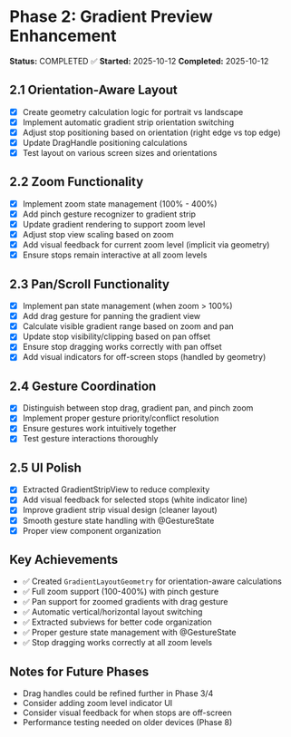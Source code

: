 # Phase 2: Gradient Preview Enhancement

**Status:** COMPLETED ✅
**Started:** 2025-10-12
**Completed:** 2025-10-12

## 2.1 Orientation-Aware Layout

- [x] Create geometry calculation logic for portrait vs landscape
- [x] Implement automatic gradient strip orientation switching
- [x] Adjust stop positioning based on orientation (right edge vs top edge)
- [x] Update DragHandle positioning calculations
- [x] Test layout on various screen sizes and orientations

## 2.2 Zoom Functionality

- [x] Implement zoom state management (100% - 400%)
- [x] Add pinch gesture recognizer to gradient strip
- [x] Update gradient rendering to support zoom level
- [x] Adjust stop view scaling based on zoom
- [x] Add visual feedback for current zoom level (implicit via geometry)
- [x] Ensure stops remain interactive at all zoom levels

## 2.3 Pan/Scroll Functionality

- [x] Implement pan state management (when zoom > 100%)
- [x] Add drag gesture for panning the gradient view
- [x] Calculate visible gradient range based on zoom and pan
- [x] Update stop visibility/clipping based on pan offset
- [x] Ensure stop dragging works correctly with pan offset
- [x] Add visual indicators for off-screen stops (handled by geometry)

## 2.4 Gesture Coordination

- [x] Distinguish between stop drag, gradient pan, and pinch zoom
- [x] Implement proper gesture priority/conflict resolution
- [x] Ensure gestures work intuitively together
- [x] Test gesture interactions thoroughly

## 2.5 UI Polish

- [x] Extracted GradientStripView to reduce complexity
- [x] Add visual feedback for selected stops (white indicator line)
- [x] Improve gradient strip visual design (cleaner layout)
- [x] Smooth gesture state handling with @GestureState
- [x] Proper view component organization

## Key Achievements

- ✅ Created `GradientLayoutGeometry` for orientation-aware calculations
- ✅ Full zoom support (100-400%) with pinch gesture
- ✅ Pan support for zoomed gradients with drag gesture
- ✅ Automatic vertical/horizontal layout switching
- ✅ Extracted subviews for better code organization
- ✅ Proper gesture state management with @GestureState
- ✅ Stop dragging works correctly at all zoom levels

## Notes for Future Phases

- Drag handles could be refined further in Phase 3/4
- Consider adding zoom level indicator UI
- Consider visual feedback for when stops are off-screen
- Performance testing needed on older devices (Phase 8)
